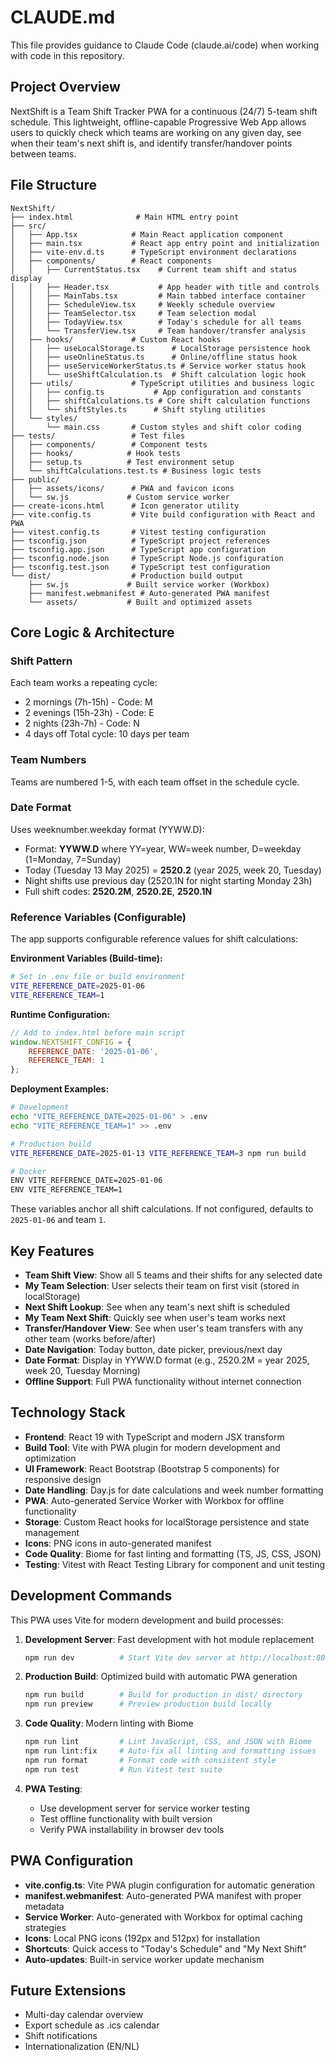 # CLAUDE.md

This file provides guidance to Claude Code (claude.ai/code) when working with code in this repository.

## Project Overview

NextShift is a Team Shift Tracker PWA for a continuous (24/7) 5-team shift schedule. This lightweight, offline-capable Progressive Web App allows users to quickly check which teams are working on any given day, see when their team's next shift is, and identify transfer/handover points between teams.

## File Structure

```text
NextShift/
├── index.html              # Main HTML entry point
├── src/
│   ├── App.tsx            # Main React application component
│   ├── main.tsx           # React app entry point and initialization
│   ├── vite-env.d.ts      # TypeScript environment declarations
│   ├── components/        # React components
│   │   ├── CurrentStatus.tsx    # Current team shift and status display
│   │   ├── Header.tsx           # App header with title and controls
│   │   ├── MainTabs.tsx         # Main tabbed interface container
│   │   ├── ScheduleView.tsx     # Weekly schedule overview
│   │   ├── TeamSelector.tsx     # Team selection modal
│   │   ├── TodayView.tsx        # Today's schedule for all teams
│   │   └── TransferView.tsx     # Team handover/transfer analysis
│   ├── hooks/             # Custom React hooks
│   │   ├── useLocalStorage.ts      # LocalStorage persistence hook
│   │   ├── useOnlineStatus.ts      # Online/offline status hook
│   │   ├── useServiceWorkerStatus.ts # Service worker status hook
│   │   └── useShiftCalculation.ts  # Shift calculation logic hook
│   ├── utils/             # TypeScript utilities and business logic
│   │   ├── config.ts           # App configuration and constants
│   │   ├── shiftCalculations.ts # Core shift calculation functions
│   │   └── shiftStyles.ts      # Shift styling utilities
│   └── styles/
│       └── main.css       # Custom styles and shift color coding
├── tests/                 # Test files
│   ├── components/        # Component tests
│   ├── hooks/            # Hook tests
│   ├── setup.ts          # Test environment setup
│   └── shiftCalculations.test.ts # Business logic tests
├── public/
│   ├── assets/icons/      # PWA and favicon icons
│   └── sw.js             # Custom service worker
├── create-icons.html      # Icon generator utility
├── vite.config.ts         # Vite build configuration with React and PWA
├── vitest.config.ts       # Vitest testing configuration
├── tsconfig.json          # TypeScript project references
├── tsconfig.app.json      # TypeScript app configuration
├── tsconfig.node.json     # TypeScript Node.js configuration
├── tsconfig.test.json     # TypeScript test configuration
└── dist/                  # Production build output
    ├── sw.js             # Built service worker (Workbox)
    ├── manifest.webmanifest # Auto-generated PWA manifest
    └── assets/           # Built and optimized assets
```

## Core Logic & Architecture

### Shift Pattern
Each team works a repeating cycle:
- 2 mornings (7h-15h) - Code: M
- 2 evenings (15h-23h) - Code: E  
- 2 nights (23h-7h) - Code: N
- 4 days off
Total cycle: 10 days per team

### Team Numbers
Teams are numbered 1-5, with each team offset in the schedule cycle.

### Date Format
Uses weeknumber.weekday format (YYWW.D):
- Format: **YYWW.D** where YY=year, WW=week number, D=weekday (1=Monday, 7=Sunday)
- Today (Tuesday 13 May 2025) = **2520.2** (year 2025, week 20, Tuesday)
- Night shifts use previous day (2520.1N for night starting Monday 23h)
- Full shift codes: **2520.2M**, **2520.2E**, **2520.1N**

### Reference Variables (Configurable)
The app supports configurable reference values for shift calculations:

**Environment Variables (Build-time):**
```bash
# Set in .env file or build environment
VITE_REFERENCE_DATE=2025-01-06
VITE_REFERENCE_TEAM=1
```

**Runtime Configuration:**
```javascript
// Add to index.html before main script
window.NEXTSHIFT_CONFIG = {
    REFERENCE_DATE: '2025-01-06',
    REFERENCE_TEAM: 1
};
```

**Deployment Examples:**
```bash
# Development
echo "VITE_REFERENCE_DATE=2025-01-06" > .env
echo "VITE_REFERENCE_TEAM=1" >> .env

# Production build
VITE_REFERENCE_DATE=2025-01-13 VITE_REFERENCE_TEAM=3 npm run build

# Docker
ENV VITE_REFERENCE_DATE=2025-01-06
ENV VITE_REFERENCE_TEAM=1
```

These variables anchor all shift calculations. If not configured, defaults to `2025-01-06` and team `1`.

## Key Features

- **Team Shift View**: Show all 5 teams and their shifts for any selected date
- **My Team Selection**: User selects their team on first visit (stored in localStorage)
- **Next Shift Lookup**: See when any team's next shift is scheduled
- **My Team Next Shift**: Quickly see when user's team works next
- **Transfer/Handover View**: See when user's team transfers with any other team (works before/after)
- **Date Navigation**: Today button, date picker, previous/next day
- **Date Format**: Display in YYWW.D format (e.g., 2520.2M = year 2025, week 20, Tuesday Morning)
- **Offline Support**: Full PWA functionality without internet connection

## Technology Stack

- **Frontend**: React 19 with TypeScript and modern JSX transform
- **Build Tool**: Vite with PWA plugin for modern development and optimization
- **UI Framework**: React Bootstrap (Bootstrap 5 components) for responsive design
- **Date Handling**: Day.js for date calculations and week number formatting
- **PWA**: Auto-generated Service Worker with Workbox for offline functionality
- **Storage**: Custom React hooks for localStorage persistence and state management
- **Icons**: PNG icons in auto-generated manifest
- **Code Quality**: Biome for fast linting and formatting (TS, JS, CSS, JSON)
- **Testing**: Vitest with React Testing Library for component and unit testing

## Development Commands

This PWA uses Vite for modern development and build processes:

1. **Development Server**: Fast development with hot module replacement
   ```bash
   npm run dev          # Start Vite dev server at http://localhost:8000
   ```

2. **Production Build**: Optimized build with automatic PWA generation
   ```bash
   npm run build        # Build for production in dist/ directory
   npm run preview      # Preview production build locally
   ```

3. **Code Quality**: Modern linting with Biome
   ```bash
   npm run lint         # Lint JavaScript, CSS, and JSON with Biome
   npm run lint:fix     # Auto-fix all linting and formatting issues
   npm run format       # Format code with consistent style
   npm run test         # Run Vitest test suite
   ```

4. **PWA Testing**: 
   - Use development server for service worker testing
   - Test offline functionality with built version
   - Verify PWA installability in browser dev tools

## PWA Configuration

- **vite.config.ts**: Vite PWA plugin configuration for automatic generation
- **manifest.webmanifest**: Auto-generated PWA manifest with proper metadata
- **Service Worker**: Auto-generated with Workbox for optimal caching strategies
- **Icons**: Local PNG icons (192px and 512px) for installation
- **Shortcuts**: Quick access to "Today's Schedule" and "My Next Shift"
- **Auto-updates**: Built-in service worker update mechanism

## Future Extensions

- Multi-day calendar overview
- Export schedule as .ics calendar
- Shift notifications
- Internationalization (EN/NL)